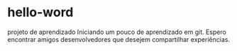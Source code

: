 # hello-word
projeto de aprendizado
Iniciando um pouco de aprendizado em git.
Espero encontrar amigos desenvolvedores que desejem compartilhar experiências.
